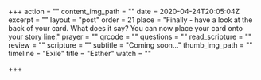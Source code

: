 +++
action = ""
content_img_path = ""
date = 2020-04-24T20:05:04Z
excerpt = ""
layout = "post"
order = 21
place = "Finally - have a look at the back of your card. What does it say? You can now place your card onto your story line."
prayer = ""
qrcode = ""
questions = ""
read_scripture = ""
review = ""
scripture = ""
subtitle = "Coming soon…"
thumb_img_path = ""
timeline = "Exile"
title = "Esther"
watch = ""

+++
